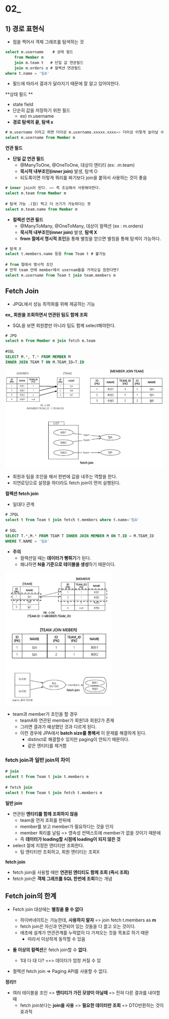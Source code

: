 # 02_

## 1) 경로 표현식

- 점을 찍어서 객체 그래프를 탐색하는 것

```sql
select m.username	 # 상태 필드
	from Member m	 
	join m.team t	# 단일 값 연관필드
	join m.orders o # 컬렉션 연관필드
where t.name = '팀A'
```

- 필드에 따라서 결과가 달라지기 때문에 잘 알고 있어야한다.

**상태 필드 **

- state field
- 단순히 값을 저장하기 위한 필드
  - ex) m.username
- **경로 탐색의 끝, 탐색 x**

```sql
# m.username 이라고 하면 더이상 m.username.xxxxx.xxxx=> 더이상 이렇게 늘어날 수 없음
select m.username from Member m
```



**연관 필드**

- **단일 값 연관 필드**
  - @ManyToOne, @OneToOne, 대상이 엔티티 (ex: .m.team)
  - **묵시적 내부조인(inner join)** 발생, 탐색 O
  - 되도록이면 이렇게 쿼리를 짜기보다 join을 붙혀서 사용하는 것이 좋음

```sql
# inner join이 된다. => 즉 조심해서 사용해야한다.
select m.team from Member m

# 탐색 가능 .(점) 찍고 더 쓰기가 가능하다는 뜻
select m.team.name from Member m
```



- **컬렉션 연관 필드**
  - @ManyToMany, @OneToMany, 대상이 컬렉션 (ex : m.orders)
  - **묵시적 내부조인(inner join)** 발생, **탐색 X**
  - **from 절에서 명시적 조인**을 통해 별칭을 얻으면 별칭을 통해 탐색이 가능하다.

```sql
# 탐색 X
select t.members.name 등등 from Team t # 불가능

# from 절에서 명시적 조인
# 만약 team 안에 member에서 usernam들을 가져오길 원한다면?
select m.username from Team t join team.members m
```



## Fetch Join

- JPQL에서 성능 최적화를 위해 제공하는 기능

**ex_ 회원을 조회하면서 연관된 팀도 함께 조회**

- SQL을 보면 회원뿐만 아니라 팀도 함께 select해야한다.

```sql
# JPQ
select m from Member m join fetch m.team

#SQL
SELECT M.*, T.* FROM MEMBER M
INNER JOIN TEAM T ON M.TEAM_ID=T.ID
```

<img src="./02_.assets/image-20230215223325971.png" alt="image-20230215223325971" style="zoom: 67%;" />

- 회원과 팀을 조인을 해서 한번에 값을 내주는 역할을 한다.
- 지연로딩으로 설정을 하더라도 fetch join이 먼저 실행된다.



**컬렉션 fetch join**

- 일대다 관계

```sql
# JPQL
select t from Team t join fetch t.members where t.name='팀A'

# SQL
SELECT T.*,M.* FROM TEAM T INNER JOIN MEMBER M ON T.ID = M.TEAM_ID
WHERE T.NAME = '팀A'
```

- **주의**
  - 컬렉션일 때는 **데이터가 뻥튀기**가 된다.
  - 왜냐하면 **N을 기준으로 테이블을 생성**하기 때문이다.

<img src="./02_.assets/image-20230215225548685.png" alt="image-20230215225548685" style="zoom:67%;" />

- team과 member가 조인을 할 경우
  - teamA와 연관된 member가 회원1과 회원2가 존재
  - 그러면 결과가 예상했던 것과 다르게 된다.
  - 이런 경우에 JPA에서 **batch size를 통해서** 이 문제를 해결하게 된다.
    - distinct로 해결할수 있지만 paging이 안되기 때문이다.
    - 같은 엔티티를 제거함



### fetch join과 일반 join의 차이

```sql
# join
select t from Team t join t.members m

# fetch join
select t from Team t join fetch t.members m
```

**일반 join**

- 연관된 **엔티티를 함께 조회하지 않음**
  - team을 먼저 조회를 한뒤에
  - member를 보고 member가 필요하다는 것을 인지
  - member 쿼리를 날림 => 영속성 컨텍스트에 member가 없을 것이기 때문에
  - 즉 **데이터가 loading할 시점에 loading이 되지 않은 것**
- select 절에 지정한 엔티티만 조회한다.
  - 팀 엔티티만 조회하고, 회원 엔티티는 조회X

**fetch join**

- fetch join을 사용할 때만 **연관된 엔티티도 함께 조회 (즉시 조회)**
- fetch join은 **객체 그래프를 SQL 한번에 조회**하는 개념



## Fetch join의 한계

- Fetch join 대상에는 **별칭을 줄 수 없다**
  - 하이버네이트는 가능한데, **사용하지 말자** => join fetch t.members as **m**
  - fetch join은 자신과 연관되어 있는 것들을 다 끌고 오는 것이다.
  - 애초에 설계가 연관관계를 누락없이 다 가져오는 것을 목표로 하기 때문
    - 따라서 이상하게 동작할  수 있음
- **둘 이상의 컬렉션**은 fetch join할 수 **없다**.
  - 1대 다 대 다? ==> 데이터가 엄청 커질 수 있

- 컬렉션 fetch join => Paging API를 사용할 수 없다.



**정리!!**

- 여러 테이블을 조인 => **엔티티가 가진 모양이 아닐때** => 전혀 다른 결과를 내야할 때
  - fetch join보다는 **join을 사용** => **필요한 데이터만 조회** => DTO반환하는 것이 효과적
